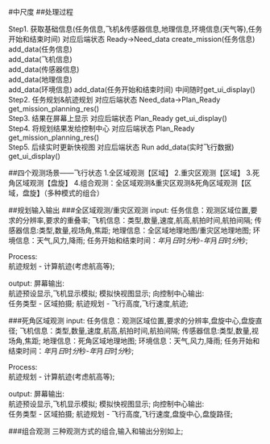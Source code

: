 #中尺度
##处理过程

Step1. 获取基础信息(任务信息,飞机&传感器信息,地理信息,环境信息(天气等),任务开始和结束时间)  对应后端状态 Ready->Need_data
    create_mission(任务信息)
    add_data(任务信息)  
    add_data(飞机信息)  
    add_data(传感器信息)  
    add_data(地理信息)  
    add_data(环境信息) 
    add_data(任务开始和结束时间) 
    中间随时get_ui_display()  
Step2. 任务规划&航迹规划  对应后端状态 Need_data->Plan_Ready
    get_mission_planning_res()  
Step3. 结果在屏幕上显示  对应后端状态 Plan_Ready
    get_ui_display()  
Step4. 将规划结果发给控制中心  对应后端状态 Plan_Ready
    get_mission_planning_res()  
Step5. 后续实时更新快视图  对应后端状态 Run
    add_data(实时飞行数据)  
    get_ui_display()  


##四个观测场景——飞行状态
1.全区域观测【区域】
2.重灾区观测【区域】
3.死角区域观测【盘旋】
4.组合观测：全区域观测&重灾区观测&死角区域观测【区域，盘旋】（多种模式的组合）

##规划输入输出
###全区域观测/重灾区观测
input:
 任务信息：观测区域位置,要求的分辨率,要求的重叠率;
 飞机信息：类型,数量,速度,航高,航拍时间,航拍间隔;
 传感器信息:类型,数量,视场角,焦距;
 地理信息：全区域地理地图/重灾区地理地图;
 环境信息：天气,风力,降雨;
 任务开始和结束时间：*年*月*日*时*分*秒-*年*月*日*时*分*秒;

Process:  
 航迹规划 - 计算航迹(考虑航高等);

output:
 屏幕输出:  
 航迹预设显示,飞机显示模拟;
 模拟快视图显示;
 向控制中心输出:  
 任务类型 - 区域拍摄;
 航迹规划 - 飞行高度,飞行速度,航迹;

###死角区域观测
input:
 任务信息：观测区域位置,要求的分辨率,盘旋中心,盘旋直径;
 飞机信息：类型,数量,速度,航高,航拍时间,航拍间隔;
 传感器信息:类型,数量,视场角,焦距;
 地理信息：死角区域地理地图;
 环境信息：天气,风力,降雨;
 任务开始和结束时间：*年*月*日*时*分*秒-*年*月*日*时*分*秒;

Process:  
 航迹规划 - 计算航迹(考虑航高等);

output:
 屏幕输出:  
 航迹预设显示,飞机显示模拟;
 模拟快视图显示;
 向控制中心输出:  
 任务类型 - 区域拍摄;
 航迹规划 - 飞行高度,飞行速度,盘旋中心,盘旋路径; 

###组合观测
三种观测方式的组合,输入和输出分别如上;